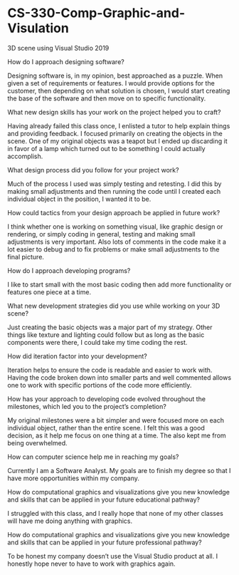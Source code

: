 # CS-330-Comp-Graphic-and-Visulation
3D scene using Visual Studio 2019


How do I approach designing software?

Designing software is, in my opinion, best approached as a puzzle. When given a set of requirements or features.   I would provide options for the customer, 
then depending on what solution is chosen, I would start creating the base of the software and then move on to specific functionality.

What new design skills has your work on the project helped you to craft?

Having already failed this class once, I enlisted a tutor to help explain things and providing feedback. I focused primarily on creating the objects in the
scene.  One of my original objects was a teapot but I ended up discarding it in favor of a lamp which turned out to be something I could actually accomplish.

What design process did you follow for your project work?

Much of the process I used was simply testing and retesting. I did this by making small adjustments and then running the code until I created each individual object in the position, I wanted it to be. 

How could tactics from your design approach be applied in future work?

I think whether one is working on something visual, like graphic design or rendering, or simply coding in general, testing and making small adjustments is very important.  Also lots of comments in the code make it a lot easier to debug and to fix problems or make small adjustments to the final picture.  

How do I approach developing programs?

I like to start small with the most basic coding then add more functionality or features one piece at a time.

What new development strategies did you use while working on your 3D scene?

Just creating the basic objects was a major part of my strategy.  Other things like texture and lighting could follow but as long as the basic components were there, I could take my time coding the rest. 

How did iteration factor into your development?

Iteration helps to ensure the code is readable and easier to work with. Having the code broken down into smaller parts and well commented allows one to work with specific portions of the code more efficiently.

How has your approach to developing code evolved throughout the milestones, which led you to the project’s completion?

My original milestones were a bit simpler and were focused more on each individual object, rather than the entire scene. I felt this was a good decision, as it help me focus on one thing at a time. The also kept me from being overwhelmed. 

How can computer science help me in reaching my goals?

Currently I am a Software Analyst.  My goals are to finish my degree so that I have more opportunities within my company.

How do computational graphics and visualizations give you new knowledge and skills that can be applied in your future educational pathway?

I struggled with this class, and I really hope that none of my other classes will have me doing anything with graphics.

How do computational graphics and visualizations give you new knowledge and skills that can be applied in your future professional pathway?

To be honest my company doesn’t use the Visual Studio product at all.  I honestly hope never to have to work with graphics again.
